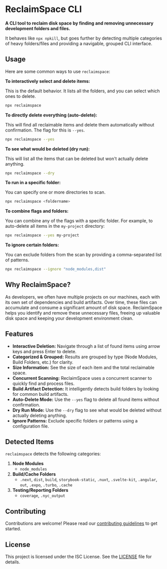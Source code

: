 # ReclaimSpace CLI

**A CLI tool to reclaim disk space by finding and removing unnecessary development folders and files.**

It behaves like `npx npkill`, but goes further by detecting multiple categories of heavy folders/files and providing a navigable, grouped CLI interface.

## Usage

Here are some common ways to use `reclaimspace`:

**To interactively select and delete items:**

This is the default behavior. It lists all the folders, and you can select which ones to delete.

```bash
npx reclaimspace
```

**To directly delete everything (auto-delete):**

This will find all reclaimable items and delete them automatically without confirmation. The flag for this is `--yes`.

```bash
npx reclaimspace --yes
```

**To see what would be deleted (dry run):**

This will list all the items that can be deleted but won't actually delete anything.

```bash
npx reclaimspace --dry
```

**To run in a specific folder:**

You can specify one or more directories to scan.

```bash
npx reclaimspace <foldername>
```

**To combine flags and folders:**

You can combine any of the flags with a specific folder. For example, to auto-delete all items in the `my-project` directory:

```bash
npx reclaimspace --yes my-project
```

**To ignore certain folders:**

You can exclude folders from the scan by providing a comma-separated list of patterns.

```bash
npx reclaimspace --ignore "node_modules,dist"
```

## Why ReclaimSpace?

As developers, we often have multiple projects on our machines, each with its own set of dependencies and build artifacts. Over time, these files can accumulate and consume a significant amount of disk space. ReclaimSpace helps you identify and remove these unnecessary files, freeing up valuable disk space and keeping your development environment clean.

## Features

- **Interactive Deletion:** Navigate through a list of found items using arrow keys and press Enter to delete.
- **Categorized & Grouped:** Results are grouped by type (Node Modules, Build Folders, etc.) for clarity.
- **Size Information:** See the size of each item and the total reclaimable space.
- **Concurrent Scanning:** ReclaimSpace uses a concurrent scanner to quickly find and process files.
- **Build Artifact Detection:** It intelligently detects build folders by looking for common build artifacts.
- **Auto-Delete Mode:** Use the `--yes` flag to delete all found items without confirmation.
- **Dry Run Mode:** Use the `--dry` flag to see what would be deleted without actually deleting anything.
- **Ignore Patterns:** Exclude specific folders or patterns using a configuration file.

## Detected Items

`reclaimspace` detects the following categories:

1.  **Node Modules**
    - `node_modules`
2.  **Build/Cache Folders**
    - `.next`, `dist`, `build`, `storybook-static`, `.nuxt`, `.svelte-kit`, `.angular`, `out`, `.expo`, `.turbo`, `.cache`
3.  **Testing/Reporting Folders**
    - `coverage`, `.nyc_output`

## Contributing

Contributions are welcome! Please read our [contributing guidelines](./CONTRIBUTING.md) to get started.

## License

This project is licensed under the ISC License. See the [LICENSE](./LICENSE) file for details.
